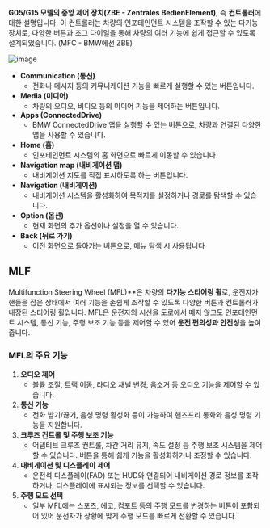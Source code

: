**G05/G15 모델의 중앙 제어 장치(ZBE - Zentrales BedienElement)**, 즉 **컨트롤러**에 대한 설명입니다. 이 컨트롤러는 차량의 인포테인먼트 시스템을 조작할 수 있는 다기능 장치로, 다양한 버튼과 조그 다이얼을 통해 차량의 여러 기능에 쉽게 접근할 수 있도록 설계되었습니다. 
(MFC - BMW에선 ZBE)

![image](https://github.com/user-attachments/assets/8654d2ee-bc64-4404-bf88-1d80e0394aec)

- **Communication (통신)**
    - 전화나 메시지 등의 커뮤니케이션 기능을 빠르게 실행할 수 있는 버튼입니다.
- **Media (미디어)**
    - 차량의 오디오, 비디오 등의 미디어 기능을 제어하는 버튼입니다.
- **Apps (ConnectedDrive)**
    - BMW ConnectedDrive 앱을 실행할 수 있는 버튼으로, 차량과 연결된 다양한 앱을 사용할 수 있습니다.
- **Home (홈)**
    - 인포테인먼트 시스템의 홈 화면으로 빠르게 이동할 수 있습니다.
- **Navigation map (내비게이션 맵)**
    - 내비게이션 지도를 직접 표시하도록 하는 버튼입니다.
- **Navigation (내비게이션)**
    - 내비게이션 시스템을 활성화하여 목적지를 설정하거나 경로를 탐색할 수 있습니다.
- **Option (옵션)**
    - 현재 화면의 추가 옵션이나 설정을 열 수 있습니다.
- **Back (뒤로 가기)**
    - 이전 화면으로 돌아가는 버튼으로, 메뉴 탐색 시 사용됩니다


## MLF

Multifunction Steering Wheel (MFL)**은 차량의 **다기능 스티어링 휠**로, 운전자가 핸들을 잡은 상태에서 여러 기능을 손쉽게 조작할 수 있도록 다양한 버튼과 컨트롤러가 내장된 스티어링 휠입니다. MFL은 운전자의 시선을 도로에서 떼지 않고도 인포테인먼트 시스템, 통신 기능, 주행 보조 기능 등을 제어할 수 있어 **운전 편의성과 안전성**을 높여줍니다.

### MFL의 주요 기능

1. **오디오 제어**
    - 볼륨 조절, 트랙 이동, 라디오 채널 변경, 음소거 등 오디오 기능을 제어할 수 있습니다.
2. **통신 기능**
    - 전화 받기/끊기, 음성 명령 활성화 등이 가능하여 핸즈프리 통화와 음성 명령 기능을 지원합니다.
3. **크루즈 컨트롤 및 주행 보조 기능**
    - 어댑티브 크루즈 컨트롤, 차간 거리 유지, 속도 설정 등 주행 보조 시스템을 제어할 수 있습니다. 버튼을 통해 쉽게 기능을 활성화하거나 조정할 수 있습니다.
4. **내비게이션 및 디스플레이 제어**
    - 운전석 디스플레이(FAD) 또는 HUD와 연결되어 내비게이션 경로 정보를 조작하거나, 디스플레이에 표시되는 정보를 선택할 수 있습니다.
5. **주행 모드 선택**
    - 일부 MFL에는 스포츠, 에코, 컴포트 등의 주행 모드를 변경하는 버튼이 포함되어 있어 운전자가 상황에 맞게 주행 모드를 빠르게 전환할 수 있습니다.